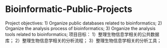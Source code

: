 # Bioinformatic-Public-Projects
Project objectives: 1) Organize public databases related to bioinformatics; 2) Organize the analysis process of bioinformatics; 3) Organize the analysis tools related to bioinformatics;  项目目标： 1）整理生物信息学相关的公共数据库； 2）整理生物信息学相关的分析流程； 3）整理生物信息学相关的分析工具；
